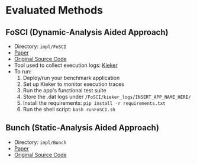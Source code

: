 
# Evaluated Methods
## FoSCI (Dynamic-Analysis Aided Approach)
- Directory: `impl/FoSCI`
- [Paper](https://ieeexplore.ieee.org/document/8686152)
- [Original Source Code](https://github.com/jinwuxia/RS17_project_program) 
- Tool used to collect execution logs: [Kieker](http://kieker-monitoring.net/download/)  
- To run: 
    1. Deploy/run your benchmark application
    2. Set up Kieker to monitor execution traces  
    3. Run the app's functional test suite
    4. Store the .dat logs under `/FoSCI/kieker_logs/INSERT_APP_NAME_HERE/`
    5. Install the requirements: `pip install -r requirements.txt`
    6. Run the shell script: `bash runFoSCI.sh` 

## Bunch (Static-Analysis Aided Approach)
- Directory: `impl/Bunch`
- [Paper](https://ieeexplore.ieee.org/document/1610610)
- [Original Source Code](https://github.com/ArchitectingSoftware/Bunch) 
